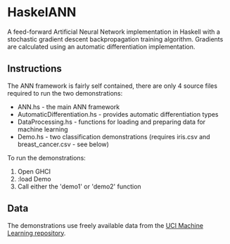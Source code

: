 # HaskelANN
A feed-forward Artificial Neural Network implementation in Haskell with a stochastic gradient descent backpropagation training algorithm. Gradients are calculated using an automatic differentiation implementation.

## Instructions
The ANN framework is fairly self contained, there are only 4 source files required to run the two demonstrations:
* ANN.hs - the main ANN framework
* AutomaticDifferentiation.hs - provides automatic differentiation types
* DataProcessing.hs - functions for loading and preparing data for machine learning
* Demo.hs - two classification demonstrations (requires iris.csv and breast_cancer.csv - see below)

To run the demonstrations:
1. Open GHCI
2. :load Demo
3. Call either the 'demo1' or 'demo2' function

## Data
The demonstrations use freely available data from the [UCI Machine Learning repository](https://archive.ics.uci.edu/ml/datasets.php).
